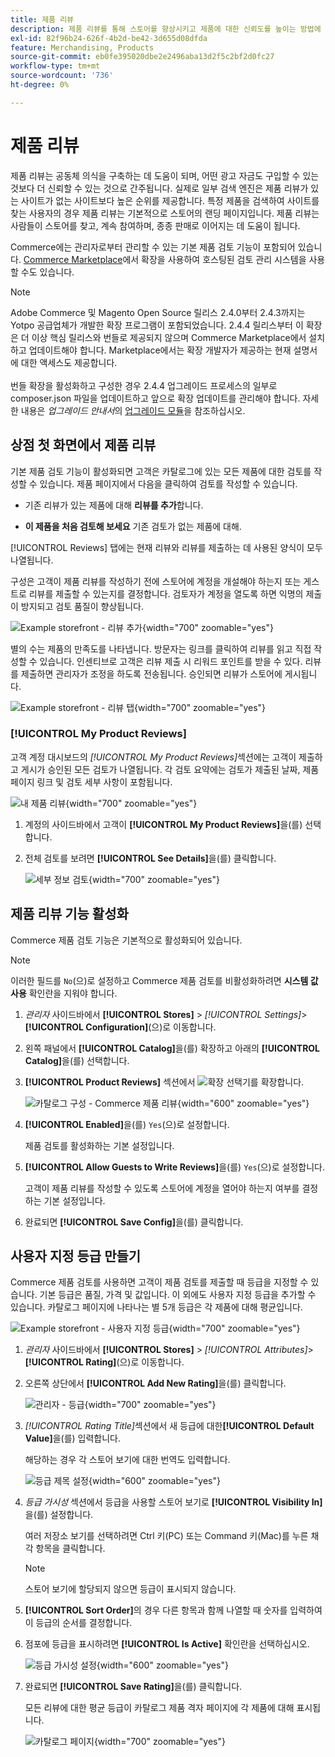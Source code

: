 ```yaml
---
title: 제품 리뷰
description: 제품 리뷰를 통해 스토어를 향상시키고 제품에 대한 신뢰도를 높이는 방법에 대해 알아보십시오.
exl-id: 82f96b24-626f-4b2d-be42-3d655d08dfda
feature: Merchandising, Products
source-git-commit: eb0fe395020dbe2e2496aba13d2f5c2bf2d0fc27
workflow-type: tm+mt
source-wordcount: '736'
ht-degree: 0%

---
```


# 제품 리뷰

제품 리뷰는 공동체 의식을 구축하는 데 도움이 되며, 어떤 광고 자금도 구입할 수 있는 것보다 더 신뢰할 수 있는 것으로 간주됩니다. 실제로 일부 검색 엔진은 제품 리뷰가 있는 사이트가 없는 사이트보다 높은 순위를 제공합니다. 특정 제품을 검색하여 사이트를 찾는 사용자의 경우 제품 리뷰는 기본적으로 스토어의 랜딩 페이지입니다. 제품 리뷰는 사람들이 스토어를 찾고, 계속 참여하며, 종종 판매로 이어지는 데 도움이 됩니다.

Commerce에는 관리자로부터 관리할 수 있는 기본 제품 검토 기능이 포함되어 있습니다. [Commerce Marketplace](../getting-started/commerce-marketplace.md)에서 확장을 사용하여 호스팅된 검토 관리 시스템을 사용할 수도 있습니다.

>[!NOTE]
>
>Adobe Commerce 및 Magento Open Source 릴리스 2.4.0부터 2.4.3까지는 Yotpo 공급업체가 개발한 확장 프로그램이 포함되었습니다. 2.4.4 릴리스부터 이 확장은 더 이상 핵심 릴리스와 번들로 제공되지 않으며 Commerce Marketplace에서 설치하고 업데이트해야 합니다. Marketplace에서는 확장 개발자가 제공하는 현재 설명서에 대한 액세스도 제공합니다.
><br><br>
>번들 확장을 활성화하고 구성한 경우 2.4.4 업그레이드 프로세스의 일부로 composer.json 파일을 업데이트하고 앞으로 확장 업데이트를 관리해야 합니다. 자세한 내용은 _업그레이드 안내서_&#x200B;의 [업그레이드 모듈](https://experienceleague.adobe.com/docs/commerce-operations/upgrade-guide/modules/upgrade.html)을 참조하십시오.

## 상점 첫 화면에서 제품 리뷰

기본 제품 검토 기능이 활성화되면 고객은 카탈로그에 있는 모든 제품에 대한 검토를 작성할 수 있습니다. 제품 페이지에서 다음을 클릭하여 검토를 작성할 수 있습니다.

- 기존 리뷰가 있는 제품에 대해 **리뷰를 추가**&#x200B;합니다.

- **이 제품을 처음 검토해 보세요** 기존 검토가 없는 제품에 대해.

[!UICONTROL Reviews] 탭에는 현재 리뷰와 리뷰를 제출하는 데 사용된 양식이 모두 나열됩니다.

구성은 고객이 제품 리뷰를 작성하기 전에 스토어에 계정을 개설해야 하는지 또는 게스트로 리뷰를 제출할 수 있는지를 결정합니다. 검토자가 계정을 열도록 하면 익명의 제출이 방지되고 검토 품질이 향상됩니다.

![Example storefront - 리뷰 추가](./assets/storefront-review-this-product.png){width="700" zoomable="yes"}

별의 수는 제품의 만족도를 나타냅니다. 방문자는 링크를 클릭하여 리뷰를 읽고 직접 작성할 수 있습니다. 인센티브로 고객은 리뷰 제출 시 리워드 포인트를 받을 수 있다. 리뷰를 제출하면 관리자가 조정을 하도록 전송됩니다. 승인되면 리뷰가 스토어에 게시됩니다.

![Example storefront - 리뷰 탭](./assets/storefront-reviews-tab.png){width="700" zoomable="yes"}

### [!UICONTROL My Product Reviews]

고객 계정 대시보드의 _[!UICONTROL My Product Reviews]_&#x200B;섹션에는 고객이 제출하고 게시가 승인된 모든 검토가 나열됩니다. 각 검토 요약에는 검토가 제출된 날짜, 제품 페이지 링크 및 검토 세부 사항이 포함됩니다.

![내 제품 리뷰](./assets/account-dashboard-my-product-reviews.png){width="700" zoomable="yes"}

1. 계정의 사이드바에서 고객이 **[!UICONTROL My Product Reviews]**&#x200B;을(를) 선택합니다.

1. 전체 검토를 보려면 **[!UICONTROL See Details]**&#x200B;을(를) 클릭합니다.

   ![세부 정보 검토](./assets/account-dashboard-my-product-reviews-details.png){width="700" zoomable="yes"}

## 제품 리뷰 기능 활성화

Commerce 제품 검토 기능은 기본적으로 활성화되어 있습니다.

>[!NOTE]
>
>이러한 필드를 `No`(으)로 설정하고 Commerce 제품 검토를 비활성화하려면 **시스템 값 사용** 확인란을 지워야 합니다.

1. _관리자_ 사이드바에서 **[!UICONTROL Stores]** > _[!UICONTROL Settings]_>**[!UICONTROL Configuration]**(으)로 이동합니다.

1. 왼쪽 패널에서 **[!UICONTROL Catalog]**&#x200B;을(를) 확장하고 아래의 **[!UICONTROL Catalog]**&#x200B;을(를) 선택합니다.

1. **[!UICONTROL Product Reviews]** 섹션에서 ![확장 선택기](../assets/icon-display-expand.png)를 확장합니다.

   ![카탈로그 구성 - Commerce 제품 리뷰](../configuration-reference/catalog/assets/catalog-product-reviews.png){width="600" zoomable="yes"}

1. **[!UICONTROL Enabled]**&#x200B;을(를) `Yes`(으)로 설정합니다.

   제품 검토를 활성화하는 기본 설정입니다.

1. **[!UICONTROL Allow Guests to Write Reviews]**&#x200B;을(를) `Yes`(으)로 설정합니다.

   고객이 제품 리뷰를 작성할 수 있도록 스토어에 계정을 열어야 하는지 여부를 결정하는 기본 설정입니다.

1. 완료되면 **[!UICONTROL Save Config]**&#x200B;을(를) 클릭합니다.

## 사용자 지정 등급 만들기

Commerce 제품 검토를 사용하면 고객이 제품 검토를 제출할 때 등급을 지정할 수 있습니다. 기본 등급은 품질, 가격 및 값입니다. 이 외에도 사용자 지정 등급을 추가할 수 있습니다. 카탈로그 페이지에 나타나는 별 5개 등급은 각 제품에 대해 평균입니다.

![Example storefront - 사용자 지정 등급](./assets/attribute-custom-ratings-review.png){width="700" zoomable="yes"}

1. _관리자_ 사이드바에서 **[!UICONTROL Stores]** > _[!UICONTROL Attributes]_>**[!UICONTROL Rating]**(으)로 이동합니다.

1. 오른쪽 상단에서 **[!UICONTROL Add New Rating]**&#x200B;을(를) 클릭합니다.

   ![관리자 - 등급](./assets/product-reviews-rating.png){width="700" zoomable="yes"}

1. _[!UICONTROL Rating Title]_&#x200B;섹션에서 새 등급에 대한&#x200B;**[!UICONTROL Default Value]**&#x200B;을(를) 입력합니다.

   해당하는 경우 각 스토어 보기에 대한 번역도 입력합니다.

   ![등급 제목 설정](./assets/product-rating-title.png){width="600" zoomable="yes"}

1. _등급 가시성_ 섹션에서 등급을 사용할 스토어 보기로 **[!UICONTROL Visibility In]**&#x200B;을(를) 설정합니다.

   여러 저장소 보기를 선택하려면 Ctrl 키(PC) 또는 Command 키(Mac)를 누른 채 각 항목을 클릭합니다.

   >[!NOTE]
   >
   >스토어 보기에 할당되지 않으면 등급이 표시되지 않습니다.

1. **[!UICONTROL Sort Order]**&#x200B;의 경우 다른 항목과 함께 나열할 때 숫자를 입력하여 이 등급의 순서를 결정합니다.

1. 점포에 등급을 표시하려면 **[!UICONTROL Is Active]** 확인란을 선택하십시오.

   ![등급 가시성 설정](./assets/product-rating-visibility.png){width="600" zoomable="yes"}

1. 완료되면 **[!UICONTROL Save Rating]**&#x200B;을(를) 클릭합니다.

   모든 리뷰에 대한 평균 등급이 카탈로그 제품 격자 페이지에 각 제품에 대해 표시됩니다.

   ![카탈로그 페이지](./assets/catalog-rating-page.png){width="700" zoomable="yes"}
